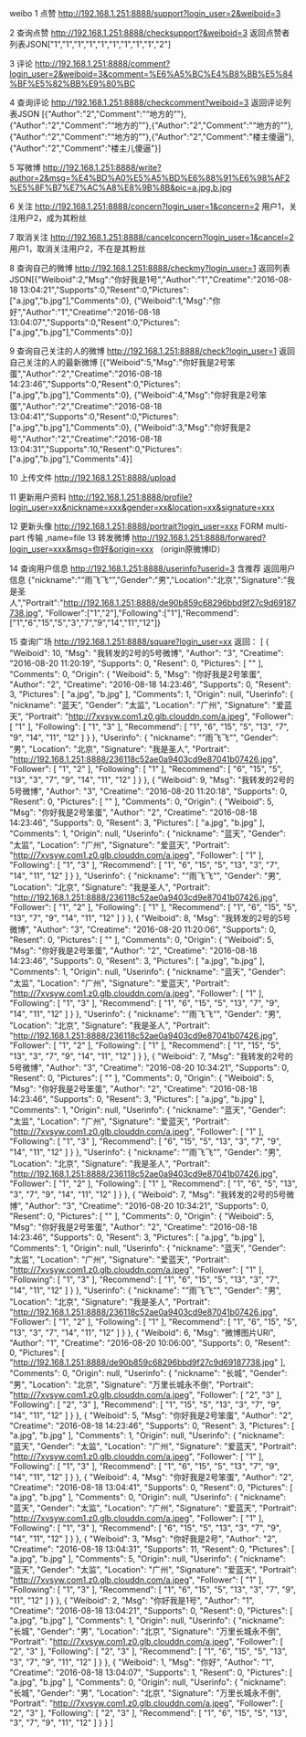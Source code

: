 weibo
1 点赞
http://192.168.1.251:8888/support?login_user=2&weiboid=3

2 查询点赞
http://192.168.1.251:8888/checksupport?&weiboid=3
返回点赞者列表JSON["1","1","1","1","1","1","1","1","1","2"]

3 评论
http://192.168.1.251:8888/comment?login_user=2&weiboid=3&comment=%E6%A5%BC%E4%B8%BB%E5%84%BF%E5%82%BB%E9%80%BC

4 查询评论
http://192.168.1.251:8888/checkcomment?weiboid=3
返回评论列表JSON
[{"Author":"2","Comment":"“地方的”"},{"Author":"2","Comment":"“地方的”"},{"Author":"2","Comment":"“地方的”"},
{"Author":"2","Comment":"“地方的”"},{"Author":"2","Comment":"楼主傻逼"},{"Author":"2","Comment":"楼主儿傻逼"}]

5 写微博
http://192.168.1.251:8888/write?author=2&msg=%E4%BD%A0%E5%A5%BD%E6%88%91%E6%98%AF2%E5%8F%B7%E7%AC%A8%E8%9B%8B&pic=a.jpg,b.jpg

6 关注
http://192.168.1.251:8888/concern?login_user=1&concern=2
用户1，关注用户2，成为其粉丝

7 取消关注
http://192.168.1.251:8888/cancelconcern?login_user=1&cancel=2
用户1，取消关注用户2，不在是其粉丝

8 查询自己的微博
http://192.168.1.251:8888/checkmy?login_user=1
返回列表JSON[{"Weiboid":2,"Msg":"你好我是1号","Author":"1","Creatime":"2016-08-18 13:04:21","Supports":0,"Resent":0,"Pictures":["a.jpg","b.jpg"],"Comments":0},
{"Weiboid":1,"Msg":"你好","Author":"1","Creatime":"2016-08-18 13:04:07","Supports":0,"Resent":0,"Pictures":["a.jpg","b.jpg"],"Comments":0}]

9 查询自己关注的人的微博
http://192.168.1.251:8888/check?login_user=1
返回自己关注的人的最新微博
[{"Weiboid":5,"Msg":"你好我是2号笨蛋","Author":"2","Creatime":"2016-08-18 14:23:46","Supports":0,"Resent":0,"Pictures":["a.jpg","b.jpg"],"Comments":0},
{"Weiboid":4,"Msg":"你好我是2号笨蛋","Author":"2","Creatime":"2016-08-18 13:04:41","Supports":0,"Resent":0,"Pictures":["a.jpg","b.jpg"],"Comments":0},
{"Weiboid":3,"Msg":"你好我是2号","Author":"2","Creatime":"2016-08-18 13:04:31","Supports":10,"Resent":0,"Pictures":["a.jpg","b.jpg"],"Comments":4}]

10 上传文件
http://192.168.1.251:8888/upload

11 更新用户资料
http://192.168.1.251:8888/profile?login_user=xx&nickname=xxx&gender=xx&location=xx&signature=xxx

12 更新头像
http://192.168.1.251:8888/portrait?login_user=xxx    FORM multi-part 传输 ,name=file
13 转发微博
http://192.168.1.251:8888/forwared?login_user=xxx&msg=你好&origin=xxx  （origin原微博ID）

14 查询用户信息
http://192.168.1.251:8888/userinfo?userid=3  含推荐
返回用户信息
{"nickname":"”雨飞飞“","Gender":"男","Location":"北京","Signature":"我是圣人","Portrait":"http://192.168.1.251:8888/de90b859c68296bbd9f27c9d69187738.jpg",
"Follower":["1","2"],"Following":["1"],"Recommend":["1","6","15","5","3","7","9","14","11","12"]}

15 查询广场
http://192.168.1.251:8888/square?login_user=xx
返回：
[
    {
        "Weiboid": 10,
        "Msg": "我转发的2号的5号微博",
        "Author": "3",
        "Creatime": "2016-08-20 11:20:19",
        "Supports": 0,
        "Resent": 0,
        "Pictures": [
            ""
        ],
        "Comments": 0,
        "Origin": {
            "Weiboid": 5,
            "Msg": "你好我是2号笨蛋",
            "Author": "2",
            "Creatime": "2016-08-18 14:23:46",
            "Supports": 0,
            "Resent": 3,
            "Pictures": [
                "a.jpg",
                "b.jpg"
            ],
            "Comments": 1,
            "Origin": null,
            "Userinfo": {
                "nickname": "蓝天",
                "Gender": "太监",
                "Location": "广州",
                "Signature": "爱蓝天",
                "Portrait": "http://7xvsyw.com1.z0.glb.clouddn.com/a.jpeg",
                "Follower": [
                    "1"
                ],
                "Following": [
                    "1",
                    "3"
                ],
                "Recommend": [
                    "1",
                    "6",
                    "15",
                    "5",
                    "13",
                    "7",
                    "9",
                    "14",
                    "11",
                    "12"
                ]
            }
        },
        "Userinfo": {
            "nickname": "”雨飞飞“",
            "Gender": "男",
            "Location": "北京",
            "Signature": "我是圣人",
            "Portrait": "http://192.168.1.251:8888/236118c52ae0a9403cd9e87041b07426.jpg",
            "Follower": [
                "1",
                "2"
            ],
            "Following": [
                "1"
            ],
            "Recommend": [
                "6",
                "15",
                "5",
                "13",
                "3",
                "7",
                "9",
                "14",
                "11",
                "12"
            ]
        }
    },
    {
        "Weiboid": 9,
        "Msg": "我转发的2号的5号微博",
        "Author": "3",
        "Creatime": "2016-08-20 11:20:18",
        "Supports": 0,
        "Resent": 0,
        "Pictures": [
            ""
        ],
        "Comments": 0,
        "Origin": {
            "Weiboid": 5,
            "Msg": "你好我是2号笨蛋",
            "Author": "2",
            "Creatime": "2016-08-18 14:23:46",
            "Supports": 0,
            "Resent": 3,
            "Pictures": [
                "a.jpg",
                "b.jpg"
            ],
            "Comments": 1,
            "Origin": null,
            "Userinfo": {
                "nickname": "蓝天",
                "Gender": "太监",
                "Location": "广州",
                "Signature": "爱蓝天",
                "Portrait": "http://7xvsyw.com1.z0.glb.clouddn.com/a.jpeg",
                "Follower": [
                    "1"
                ],
                "Following": [
                    "1",
                    "3"
                ],
                "Recommend": [
                    "1",
                    "6",
                    "15",
                    "5",
                    "13",
                    "3",
                    "7",
                    "14",
                    "11",
                    "12"
                ]
            }
        },
        "Userinfo": {
            "nickname": "”雨飞飞“",
            "Gender": "男",
            "Location": "北京",
            "Signature": "我是圣人",
            "Portrait": "http://192.168.1.251:8888/236118c52ae0a9403cd9e87041b07426.jpg",
            "Follower": [
                "1",
                "2"
            ],
            "Following": [
                "1"
            ],
            "Recommend": [
                "1",
                "6",
                "15",
                "5",
                "13",
                "7",
                "9",
                "14",
                "11",
                "12"
            ]
        }
    },
    {
        "Weiboid": 8,
        "Msg": "我转发的2号的5号微博",
        "Author": "3",
        "Creatime": "2016-08-20 11:20:06",
        "Supports": 0,
        "Resent": 0,
        "Pictures": [
            ""
        ],
        "Comments": 0,
        "Origin": {
            "Weiboid": 5,
            "Msg": "你好我是2号笨蛋",
            "Author": "2",
            "Creatime": "2016-08-18 14:23:46",
            "Supports": 0,
            "Resent": 3,
            "Pictures": [
                "a.jpg",
                "b.jpg"
            ],
            "Comments": 1,
            "Origin": null,
            "Userinfo": {
                "nickname": "蓝天",
                "Gender": "太监",
                "Location": "广州",
                "Signature": "爱蓝天",
                "Portrait": "http://7xvsyw.com1.z0.glb.clouddn.com/a.jpeg",
                "Follower": [
                    "1"
                ],
                "Following": [
                    "1",
                    "3"
                ],
                "Recommend": [
                    "1",
                    "6",
                    "15",
                    "5",
                    "13",
                    "7",
                    "9",
                    "14",
                    "11",
                    "12"
                ]
            }
        },
        "Userinfo": {
            "nickname": "”雨飞飞“",
            "Gender": "男",
            "Location": "北京",
            "Signature": "我是圣人",
            "Portrait": "http://192.168.1.251:8888/236118c52ae0a9403cd9e87041b07426.jpg",
            "Follower": [
                "1",
                "2"
            ],
            "Following": [
                "1"
            ],
            "Recommend": [
                "1",
                "15",
                "5",
                "13",
                "3",
                "7",
                "9",
                "14",
                "11",
                "12"
            ]
        }
    },
    {
        "Weiboid": 7,
        "Msg": "我转发的2号的5号微博",
        "Author": "3",
        "Creatime": "2016-08-20 10:34:21",
        "Supports": 0,
        "Resent": 0,
        "Pictures": [
            ""
        ],
        "Comments": 0,
        "Origin": {
            "Weiboid": 5,
            "Msg": "你好我是2号笨蛋",
            "Author": "2",
            "Creatime": "2016-08-18 14:23:46",
            "Supports": 0,
            "Resent": 3,
            "Pictures": [
                "a.jpg",
                "b.jpg"
            ],
            "Comments": 1,
            "Origin": null,
            "Userinfo": {
                "nickname": "蓝天",
                "Gender": "太监",
                "Location": "广州",
                "Signature": "爱蓝天",
                "Portrait": "http://7xvsyw.com1.z0.glb.clouddn.com/a.jpeg",
                "Follower": [
                    "1"
                ],
                "Following": [
                    "1",
                    "3"
                ],
                "Recommend": [
                    "6",
                    "15",
                    "5",
                    "13",
                    "3",
                    "7",
                    "9",
                    "14",
                    "11",
                    "12"
                ]
            }
        },
        "Userinfo": {
            "nickname": "”雨飞飞“",
            "Gender": "男",
            "Location": "北京",
            "Signature": "我是圣人",
            "Portrait": "http://192.168.1.251:8888/236118c52ae0a9403cd9e87041b07426.jpg",
            "Follower": [
                "1",
                "2"
            ],
            "Following": [
                "1"
            ],
            "Recommend": [
                "1",
                "6",
                "5",
                "13",
                "3",
                "7",
                "9",
                "14",
                "11",
                "12"
            ]
        }
    },
    {
        "Weiboid": 7,
        "Msg": "我转发的2号的5号微博",
        "Author": "3",
        "Creatime": "2016-08-20 10:34:21",
        "Supports": 0,
        "Resent": 0,
        "Pictures": [
            ""
        ],
        "Comments": 0,
        "Origin": {
            "Weiboid": 5,
            "Msg": "你好我是2号笨蛋",
            "Author": "2",
            "Creatime": "2016-08-18 14:23:46",
            "Supports": 0,
            "Resent": 3,
            "Pictures": [
                "a.jpg",
                "b.jpg"
            ],
            "Comments": 1,
            "Origin": null,
            "Userinfo": {
                "nickname": "蓝天",
                "Gender": "太监",
                "Location": "广州",
                "Signature": "爱蓝天",
                "Portrait": "http://7xvsyw.com1.z0.glb.clouddn.com/a.jpeg",
                "Follower": [
                    "1"
                ],
                "Following": [
                    "1",
                    "3"
                ],
                "Recommend": [
                    "1",
                    "6",
                    "15",
                    "5",
                    "13",
                    "3",
                    "7",
                    "14",
                    "11",
                    "12"
                ]
            }
        },
        "Userinfo": {
            "nickname": "”雨飞飞“",
            "Gender": "男",
            "Location": "北京",
            "Signature": "我是圣人",
            "Portrait": "http://192.168.1.251:8888/236118c52ae0a9403cd9e87041b07426.jpg",
            "Follower": [
                "1",
                "2"
            ],
            "Following": [
                "1"
            ],
            "Recommend": [
                "1",
                "6",
                "15",
                "5",
                "13",
                "3",
                "7",
                "14",
                "11",
                "12"
            ]
        }
    },
    {
        "Weiboid": 6,
        "Msg": "微博图片URl",
        "Author": "1",
        "Creatime": "2016-08-20 10:06:00",
        "Supports": 0,
        "Resent": 0,
        "Pictures": [
            "http://192.168.1.251:8888/de90b859c68296bbd9f27c9d69187738.jpg"
        ],
        "Comments": 0,
        "Origin": null,
        "Userinfo": {
            "nickname": "长城",
            "Gender": "男",
            "Location": "北京",
            "Signature": "万里长城永不倒",
            "Portrait": "http://7xvsyw.com1.z0.glb.clouddn.com/a.jpeg",
            "Follower": [
                "2",
                "3"
            ],
            "Following": [
                "2",
                "3"
            ],
            "Recommend": [
                "1",
                "15",
                "5",
                "13",
                "3",
                "7",
                "9",
                "14",
                "11",
                "12"
            ]
        }
    },
    {
        "Weiboid": 5,
        "Msg": "你好我是2号笨蛋",
        "Author": "2",
        "Creatime": "2016-08-18 14:23:46",
        "Supports": 0,
        "Resent": 3,
        "Pictures": [
            "a.jpg",
            "b.jpg"
        ],
        "Comments": 1,
        "Origin": null,
        "Userinfo": {
            "nickname": "蓝天",
            "Gender": "太监",
            "Location": "广州",
            "Signature": "爱蓝天",
            "Portrait": "http://7xvsyw.com1.z0.glb.clouddn.com/a.jpeg",
            "Follower": [
                "1"
            ],
            "Following": [
                "1",
                "3"
            ],
            "Recommend": [
                "1",
                "6",
                "15",
                "5",
                "13",
                "7",
                "9",
                "14",
                "11",
                "12"
            ]
        }
    },
    {
        "Weiboid": 4,
        "Msg": "你好我是2号笨蛋",
        "Author": "2",
        "Creatime": "2016-08-18 13:04:41",
        "Supports": 0,
        "Resent": 0,
        "Pictures": [
            "a.jpg",
            "b.jpg"
        ],
        "Comments": 0,
        "Origin": null,
        "Userinfo": {
            "nickname": "蓝天",
            "Gender": "太监",
            "Location": "广州",
            "Signature": "爱蓝天",
            "Portrait": "http://7xvsyw.com1.z0.glb.clouddn.com/a.jpeg",
            "Follower": [
                "1"
            ],
            "Following": [
                "1",
                "3"
            ],
            "Recommend": [
                "6",
                "15",
                "5",
                "13",
                "3",
                "7",
                "9",
                "14",
                "11",
                "12"
            ]
        }
    },
    {
        "Weiboid": 3,
        "Msg": "你好我是2号",
        "Author": "2",
        "Creatime": "2016-08-18 13:04:31",
        "Supports": 11,
        "Resent": 0,
        "Pictures": [
            "a.jpg",
            "b.jpg"
        ],
        "Comments": 5,
        "Origin": null,
        "Userinfo": {
            "nickname": "蓝天",
            "Gender": "太监",
            "Location": "广州",
            "Signature": "爱蓝天",
            "Portrait": "http://7xvsyw.com1.z0.glb.clouddn.com/a.jpeg",
            "Follower": [
                "1"
            ],
            "Following": [
                "1",
                "3"
            ],
            "Recommend": [
                "1",
                "6",
                "15",
                "5",
                "13",
                "3",
                "7",
                "9",
                "11",
                "12"
            ]
        }
    },
    {
        "Weiboid": 2,
        "Msg": "你好我是1号",
        "Author": "1",
        "Creatime": "2016-08-18 13:04:21",
        "Supports": 0,
        "Resent": 0,
        "Pictures": [
            "a.jpg",
            "b.jpg"
        ],
        "Comments": 1,
        "Origin": null,
        "Userinfo": {
            "nickname": "长城",
            "Gender": "男",
            "Location": "北京",
            "Signature": "万里长城永不倒",
            "Portrait": "http://7xvsyw.com1.z0.glb.clouddn.com/a.jpeg",
            "Follower": [
                "2",
                "3"
            ],
            "Following": [
                "2",
                "3"
            ],
            "Recommend": [
                "1",
                "6",
                "15",
                "5",
                "13",
                "3",
                "7",
                "9",
                "11",
                "12"
            ]
        }
    },
    {
        "Weiboid": 1,
        "Msg": "你好",
        "Author": "1",
        "Creatime": "2016-08-18 13:04:07",
        "Supports": 1,
        "Resent": 0,
        "Pictures": [
            "a.jpg",
            "b.jpg"
        ],
        "Comments": 0,
        "Origin": null,
        "Userinfo": {
            "nickname": "长城",
            "Gender": "男",
            "Location": "北京",
            "Signature": "万里长城永不倒",
            "Portrait": "http://7xvsyw.com1.z0.glb.clouddn.com/a.jpeg",
            "Follower": [
                "2",
                "3"
            ],
            "Following": [
                "2",
                "3"
            ],
            "Recommend": [
                "1",
                "6",
                "15",
                "5",
                "13",
                "3",
                "7",
                "9",
                "11",
                "12"
            ]
        }
    }
]
